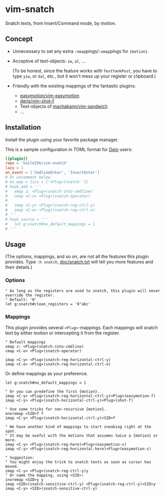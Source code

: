 # vim-snatch

Snatch texts, from Insert/Command mode, by motion.

## Concept

- Unnecessary to set any extra `:nmap`pings/`:omap`pings for `{motion}`.

- Acceptive of text-objects: `iw`, `a[`, ...

  (To be honest, since the feature works with `TextYankPost`,
  you have to type `yiw`, or `da[`, etc.,
  but it won't mess up your register or clipboard.)

- Friendly with the existing mappings of the fantastic plugins:

  - [easymotion/vim-easymotion](https://github.com/easymotion/vim-easymotion)
  - [deris/vim-shot-f](https://github.com/deris/vim-shot-f)
  - Text-objects of [machakann/vim-sandwich](https://github.com/machakann/vim-sandwich)
  - ...

## Installation

Install the plugin using your favorite package manager.

This is a sample configuration in TOML format
for [Dein](https://github.com/Shougo/dein.vim) users:

```toml
[[plugin]]
repo = 'kaile256/vim-snatch'
lazy = 1
on_event = ['CmdlineEnter', 'InsertEnter']
# Or uncomment below.
# on_map = {icx = ['<Plug>(snatch-']}
# hook_add = '''
#   xmap z: <Plug>(snatch-into-cmdline)
#   cmap <C-o> <Plug>(snatch-operator)
#
#   imap <C-y> <Plug>(snatch-reg-ctrl-y)
#   imap <C-e> <Plug>(snatch-reg-ctrl-e)
# '''
# hook_source = '''
#   let g:snatch#no_default_mappings = 1
# '''
```

## Usage

(The options, mappings, and so on, are not all the features this plugin
provides.
Type `:h snatch`,
[doc/snatch.txt](https://github.com/kaile256/vim-snatch/blob/main/doc/snatch.txt)
will tell you more features and their details.)

### Options

```vim
" As long as the registers are used to snatch, this plugin will never override the register.
" Default: '0'
let g:snatch#clean_registers = '0"abc'
```

### Mappings

This plugin provides several `<Plug>`-mappings.
Each mappings will snatch text by either motion or intercepting it from the
register.

```vim
" Default mappings
xmap z: <Plug>(snatch-into-cmdline)
cmap <C-o> <Plug>(snatch-operator)

imap <C-y> <Plug>(snatch-reg-horizontal-ctrl-y)
imap <C-e> <Plug>(snatch-reg-horizontal-ctrl-e)
```

Or define mappings as your preference.

```vim
let g:snatch#no_default_mappings = 1

" Or you can predefine the first {motion}.
imap <C-y> <Plug>(snatch-reg-horizontal-ctrl-y)<Plug>(easymotion-f)
imap <C-y> <Plug>(snatch-horizontal-ctrl-y)<Plug>(shot-f)

" Use some tricks for non-recursive {motion}.
onoremap <SID>f f
imap <C-y> <Plug>(snatch-horizontal-ctrl-y)<SID>f

" We have another kind of mappings to start sneaking right at the spot.
" It may be useful with the motions that assumes twice a {motion} or more.
imap <C-y> <Plug>(snatch-reg-here)<Plug>(easymotion-s)
imap <C-y> <Plug>(snatch-reg-horizontal-here)<Plug>(easymotion-s)

" Suggestion:
" You might enjoy the trick to snatch texts as soon as cursor has moved.
imap <C-y> <Plug>(snatch-reg-ctrl-y)y
" Or name the mapping, using <SID>:
inoremap <SID>y y
imap <SID>(snatch-sensitive-ctrl-y) <Plug>(snatch-reg-ctrl-y)<SID>y
imap <C-y> <SID>(snatch-sensitive-ctrl-y)
```
